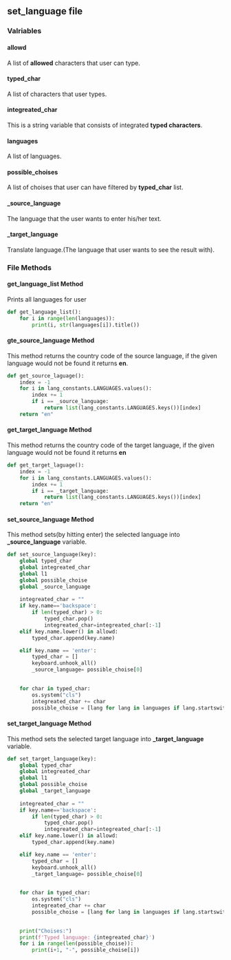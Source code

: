 ## set_language file

### Valriables

#### allowd 
A list of **allowed** characters that user can type.

#### typed_char
A list of characters that user types.

#### integreated_char
This is a string variable that consists of integrated **typed characters**.

#### languages
A list of languages.

#### possible_choises
A list of choises that user can have filtered by **typed_char** list.

#### _source_language
The language that the user wants to enter his/her text.

#### _target_language
Translate language.(The language that user wants to see the result with).

### File Methods

#### get_language_list Method

Prints all languages for user

```py
def get_language_list():
    for i in range(len(languages)):
        print(i, str(languages[i]).title())
```

#### gte_source_language Method
This method returns the country code of the source language, if the given language would not be found it returns **en**.

```py
def get_source_laguage():
    index = -1
    for i in lang_constants.LANGUAGES.values():
        index += 1
        if i == _source_language:
            return list(lang_constants.LANGUAGES.keys())[index]
    return "en"
```

#### get_target_language Method
This method returns the country code of the target language, if the given language would not be found it returns **en**

```py
def get_target_laguage():
    index = -1
    for i in lang_constants.LANGUAGES.values():
        index += 1
        if i == _target_language:
            return list(lang_constants.LANGUAGES.keys())[index]
    return "en"
```

#### set_source_language Method
This method sets(by hitting enter) the selected language into **_source_language** variable.

```py
def set_source_language(key):
    global typed_char
    global integreated_char
    global l1
    global possible_choise
    global _source_language
    
    integreated_char = ""
    if key.name=='backspace':
        if len(typed_char) > 0:
            typed_char.pop()
            integreated_char=integreated_char[:-1]
    elif key.name.lower() in allowd:
        typed_char.append(key.name)

    elif key.name == 'enter':
        typed_char = []
        keyboard.unhook_all()
        _source_language= possible_choise[0]
        

    for char in typed_char:
        os.system("cls")
        integreated_char += char
        possible_choise = [lang for lang in languages if lang.startswith(integreated_char)]
```

#### set_target_language Method
This method sets the selected target language into **_target_language** variable.

```py
def set_target_language(key):
    global typed_char
    global integreated_char
    global l1
    global possible_choise
    global _target_language
    
    integreated_char = ""
    if key.name=='backspace':
        if len(typed_char) > 0:
            typed_char.pop()
            integreated_char=integreated_char[:-1]
    elif key.name.lower() in allowd:
        typed_char.append(key.name)

    elif key.name == 'enter':
        typed_char = []
        keyboard.unhook_all()
        _target_language= possible_choise[0]
        

    for char in typed_char:
        os.system("cls")
        integreated_char += char
        possible_choise = [lang for lang in languages if lang.startswith(integreated_char)]

    
    print("Choises:")
    print(f'Typed language: {integreated_char}')
    for i in range(len(possible_choise)):
        print(i+1, "-", possible_choise[i])
```
